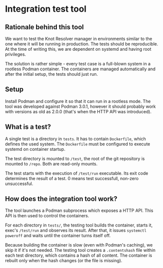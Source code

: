 # Integration test tool

## Rationale behind this tool

We want to test the Knot Resolver manager in environments similar to the one where it will be running in production. The tests should be reproducible. At the time of writing this, we are dependent on systemd and having root privileges.

The solution is rather simple - every test case is a full-blown system in a rootless Podman container. The containers are managed automatically and after the initial setup, the tests should just run.

## Setup

Install Podman and configure it so that it can run in a rootless mode. The tool was developed against Podman 3.0.1, however it should probably work with versions as old as 2.0.0 (that's when the HTTP API was introduced).

## What is a test?

A single test is a directory in `tests`. It has to contain `Dockerfile`, which defines the used system. The `Dockerfile` must be configured to execute systemd on container startup.

The test directory is mounted to `/test`, the root of the git repository is mounted to `/repo`. Both are read-only mounts.

The test starts with the execution of `/test/run` executable. Its exit code determines the result of a test. 0 means test successfull, non-zero unsuccessful.

## How does the integration tool work?

The tool launches a Podman subprocess which exposes a HTTP API. This API is then used to control the containers.

For each directory in `tests/`, the testing tool builds the container, starts it, exec's `/test/run` and observes its result. After that, it issues `systemctl poweroff` and waits until the container turns itself off.

Because building the container is slow (even with Podman's caching), we skip it if it's not needed. The testing tool creates a `.contentshash` file within each test directory, which contains a hash of all content. The container is rebuilt only when the hash changes (or the file is missing).


